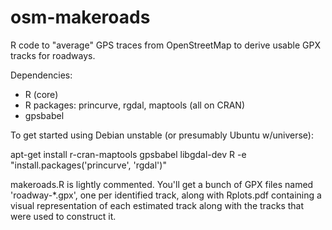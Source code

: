 osm-makeroads
=============

R code to "average" GPS traces from OpenStreetMap to derive usable GPX
tracks for roadways.

Dependencies:

* R (core)
* R packages: princurve, rgdal, maptools (all on CRAN)
* gpsbabel

To get started using Debian unstable (or presumably Ubuntu w/universe):

 apt-get install r-cran-maptools gpsbabel libgdal-dev
 R -e "install.packages('princurve', 'rgdal')"

makeroads.R is lightly commented.  You'll get a bunch of GPX files
named 'roadway-*.gpx', one per identified track, along with Rplots.pdf
containing a visual representation of each estimated track along with
the tracks that were used to construct it.
